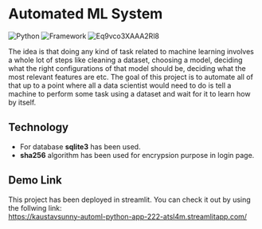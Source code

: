 # Automated ML System
![Python](https://img.shields.io/badge/Python-3.8-blueviolet)
![Framework](https://img.shields.io/badge/Framework-Streamlit-red)
![Eq9vco3XAAA2Rl8](https://user-images.githubusercontent.com/93439623/184546481-f3108fa8-8e45-403b-84ab-eef8e08a9375.jpg)

The idea is that doing any kind of task related to machine learning involves a whole lot of steps like cleaning a dataset, choosing a model, deciding what the right configurations of that model should be, deciding what the most relevant features are etc. The goal of this project is to automate all of that up to a point where all a data scientist would need to do is tell a machine to perform some task using a dataset and wait for it to learn how by itself. 

## Technology 
- For database **sqlite3** has been used.
- **sha256** algorithm has been used for encrypsion purpose in login page.

## Demo Link

This project has been  deployed in streamlit. You can check it out by using the follwing link:\
https://kaustavsunny-automl-python-app-222-atsl4m.streamlitapp.com/
